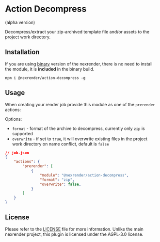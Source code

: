 # Action Decompress

(alpha version)

Decompress/extract your zip-archived template file and/or assets to the project work directory.

## Installation

If you are using [binary](https://github.com/inlife/nexrender/releases) version of the nexrender,
there is no need to install the module, it is **included** in the binary build.

```
npm i @nexrender/action-decompress -g
```

## Usage

When creating your render job provide this module as one of the `prerender` actions:

Options:

- `format` - format of the archive to decompress, currently only `zip` is supported
- `overwrite` - if set to `true`, it will overwrite existing files in the project work directory on name conflict, default is `false`

```json
// job.json
{
    "actions": {
        "prerender": [
            {
                "module": "@nexrender/action-decompress",
                "format": "zip",
                "overwrite": false,
            }
        ]
    }
}
```


## License

Please refer to the [LICENSE](LICENSE) file for more information. Unlike the main nexrender project, this plugin is licensed under the AGPL-3.0 license.
